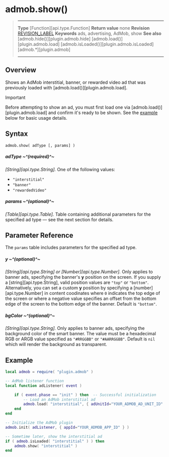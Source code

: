 # admob.show()

> --------------------- ------------------------------------------------------------------------------------------
> __Type__              [Function][api.type.Function]
> __Return value__      none
> __Revision__          [REVISION_LABEL](REVISION_URL)
> __Keywords__          ads, advertising, AdMob, show
> __See also__          [admob.hide()][plugin.admob.hide]
>						[admob.load()][plugin.admob.load]
>						[admob.isLoaded()][plugin.admob.isLoaded]
>						[admob.*][plugin.admob]
> --------------------- ------------------------------------------------------------------------------------------


## Overview

Shows an AdMob interstitial, banner, or rewarded video ad that was previously loaded with [admob.load()][plugin.admob.load].

<div class="guide-notebox-imp">
<div class="notebox-title-imp">Important</div>

Before attempting to show an ad, you must first load one via [admob.load()][plugin.admob.load] and confirm it's ready to be shown. See the [example](#example) below for basic usage details.

</div>

## Syntax

    admob.show( adType [, params] )

##### adType ~^(required)^~
_[String][api.type.String]._ One of the following values:

* `"interstitial"`
* `"banner"`
* `"rewardedVideo"`

##### params ~^(optional)^~
_[Table][api.type.Table]._ Table containing additional parameters for the specified ad type — see the next section for details.


## Parameter Reference

The `params` table includes parameters for the specified ad type.

##### y ~^(optional)^~
_[String][api.type.String] or [Number][api.type.Number]._ Only applies to banner ads, specifying the banner's __y__ position on the screen. If you supply a [string][api.type.String], valid position values are `"top"` or `"bottom"`. Alternatively, you can set a custom __y__ position by specifying a [number][api.type.Number] in content coodinates where `0` indicates the top edge of the screen or where a negative value specifies an offset from the bottom edge of the screen to the bottom edge of the banner. Default is `"bottom"`.

##### bgColor ~^(optional)^~
_[String][api.type.String]._ Only applies to banner ads, specifying the background color of the smart banner. The value must be a hexadecimal RGB or ARGB value specified as `"#RRGGBB"` or `"#AARRGGBB"`. Default is `nil` which will render the background as transparent.

<a id="example"></a>

## Example

``````lua
local admob = require( "plugin.admob" )

-- AdMob listener function
local function adListener( event )

	if ( event.phase == "init" ) then  -- Successful initialization
		-- Load an AdMob interstitial ad
		admob.load( "interstitial", { adUnitId="YOUR_ADMOB_AD_UNIT_ID" } )
	end
end

-- Initialize the AdMob plugin
admob.init( adListener, { appId="YOUR_ADMOB_APP_ID" } )

-- Sometime later, show the interstitial ad
if ( admob.isLoaded( "interstitial" ) ) then
	admob.show( "interstitial" )
end
``````
